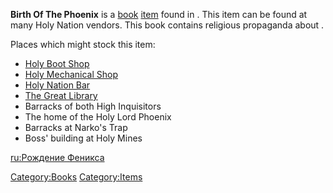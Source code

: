**Birth Of The Phoenix** is a [book](Lore_Books.md "wikilink")
[item](items.md "wikilink") found in [](01%20-%20Projects%20&%20Wikis/Kenshi/Kenshi%20Wiki/Kenshi%20Wiki%20Template/The_Holy_Nation.md). This item can be found at many Holy
Nation vendors. This book contains religious propaganda about [](Holy_Lord_Phoenix.md).

Places which might stock this item:

- [Holy Boot Shop](Holy_Boot_Shop.md "wikilink")
- [Holy Mechanical Shop](Holy_Mechanical_Shop.md "wikilink")
- [Holy Nation Bar](Holy_Nation_Bar.md "wikilink")
- [The Great Library](The_Great_Library.md "wikilink")
- Barracks of both High Inquisitors
- The home of the Holy Lord Phoenix
- Barracks at Narko's Trap
- Boss' building at Holy Mines

[ru:Рождение Феникса](ru:Рождение_Феникса "wikilink")

[Category:Books](Category:Books "wikilink")
[Category:Items](Category:Items "wikilink")